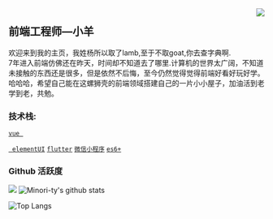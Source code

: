 <img align="right" src="https://count.getloli.com/get/@:Minori-ty?theme=rule34">

## 前端工程师—小羊

欢迎来到我的主页，我姓杨所以取了lamb,至于不取goat,你去查字典啊.   
7年进入前端仿佛还在昨天，时间却不知道去了哪里.计算机的世界太广阔，不知道未接触的东西还是很多，但是依然不后悔，至今仍然觉得觉得前端好看好玩好学。   
哈哈哈，希望自己能在这螺狮壳的前端领域搭建自己的一片小小屋子，加油活到老学到老，共勉。


### **技术栈:**

<a href="https://v3.cn.vuejs.org"><code>vue </code></a>

<a href="https://cn.vitejs.dev"><code> elementUI</code></a>
<a href="https://less.bootcss.com"><code>flutter</code></a>
<a href="https://element-plus.org/#/zh-CN"><code>微信小程序</code></a>
<a href="https://vant-contrib.gitee.io/vant/v3/#/zh-CN"><code>es6+</code></a>




### Github 活跃度

[![](https://activity-graph.herokuapp.com/graph?username=lamelamb&theme=dracula)](https://github.com/ashutosh00710/github-readme-activity-graph)
![Minori-ty's github stats](https://github-readme-stats.vercel.app/api?username=lamelamb&show_icons=true&theme=vue)

![Top Langs](https://github-readme-stats.vercel.app/api/top-langs/?username=lamelamb)

